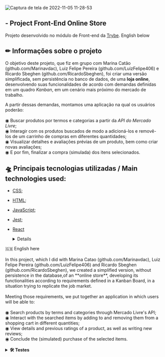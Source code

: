 ![Captura de tela de 2022-11-05 11-28-53](https://user-images.githubusercontent.com/92753791/200125202-0ae09ec4-31b0-49d5-9802-37fdbc7c25bb.png)

  ## - Project Front-End Online Store
  Projeto desenvolvido no módulo de Front-end da [Trybe](https://www.betrybe.com/).
  English below
  
  ## ✏ Informações sobre o projeto
  O objetivo deste projeto, que fiz em grupo com Marina Catão (github.com/Marinavdac), Luiz Felipe Pereira (github.com/LuizFelipe406) e Ricardo Sbeghen (github.com/RicardoSbeghen), foi criar uma versão simplificada, sem persistência no banco de dados, de uma **loja online**, desenvolvendo suas funcionalidades de acordo com demandas definidas em um quadro _Kanban_, em um cenário mais próximo do mercado de trabalho. </br>
  
  A partir dessas demandas, montamos uma aplicação na qual os usuários poderão: </br>
  </br> ◉ Buscar produtos por termos e categorias a partir da _API do Mercado Livre_; </br>
  ◉ Interagir com os produtos buscados de modo a adicioná-los e removê-los de um carrinho de compras em diferentes quantidades; </br>
  ◉ Visualizar detalhes e avaliações prévias de um produto, bem como criar novas avaliações; </br>
  ◉ E por fim, finalizar a compra (simulada) dos itens selecionados. </br>

 ## 🛸 Principais tecnologias utilizadas / Main technologies used: 
- [CSS](https://www.w3.org/Style/CSS/Overview.en.html);
- [HTML](https://html.com/);
- [JavaScript](https://developer.mozilla.org/pt-BR/docs/Web/JavaScript);
- [Jest](https://jestjs.io/);
- [React](https://reactjs.org/)

  <details>
 <summary> 🇬🇧 English here</summary>
  </br>In this project, which I did with Marina Catao (github.com/Marinavdac), Luiz Felipe Pereira (github.com/LuizFelipe406) and Ricardo Sbeghen (github.com/RicardoSbeghen), we created a simplified version, without persistence in the database,of an **online store**, developing its functionalities according to requirements defined in a Kanban Board, in a situation trying to replicate the job market. </br>
  </br> Meeting those requirements, we put together an application in which users will be able to: </br>
  </br> ◉ Search products by terms and categories through Mercado Livre's API; </br>
  ◉ Interact with the searched items by adding to and removing them from a shopping cart in different quantities; </br>
  ◉ View details and previous ratings of a product, as well as writing new reviews; </br>
  ◉ Conclude the (simulated) purchase of the selected items. </br>
  </ details>
  </br>
<details>
  <summary><strong>🛠 Testes</strong></summary><br />

  Neste projeto utilizamos a [React Testing Library (RTL)](https://testing-library.com/docs/react-testing-library/intro) para execução dos testes.
  We used [React Testing Library (RTL)](https://testing-library.com/docs/react-testing-library/intro) to run the tests.
